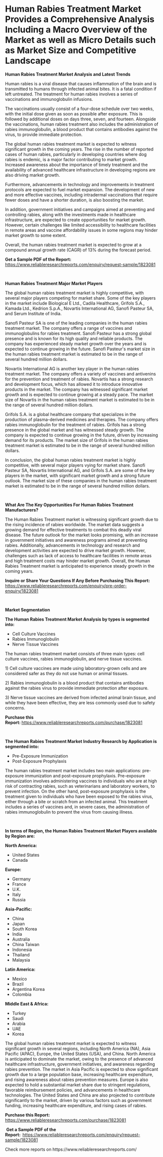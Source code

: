 <p><h1>Human Rabies Treatment Market Provides a Comprehensive Analysis Including a Macro Overview of the Market as well as Micro Details such as Market Size and Competitive Landscape</h1></p><p><strong>Human Rabies Treatment Market Analysis and Latest Trends</strong></p>
<p><p>Human rabies is a viral disease that causes inflammation of the brain and is transmitted to humans through infected animal bites. It is a fatal condition if left untreated. The treatment for human rabies involves a series of vaccinations and immunoglobulin infusions.</p><p>The vaccinations usually consist of a four-dose schedule over two weeks, with the initial dose given as soon as possible after exposure. This is followed by additional doses on days three, seven, and fourteen. Alongside the vaccinations, human rabies treatment also includes the administration of rabies immunoglobulin, a blood product that contains antibodies against the virus, to provide immediate protection.</p><p>The global human rabies treatment market is expected to witness significant growth in the coming years. The rise in the number of reported cases of human rabies, particularly in developing countries where dog rabies is endemic, is a major factor contributing to market growth. Increased awareness about the importance of timely treatment and the availability of advanced healthcare infrastructure in developing regions are also driving market growth.</p><p>Furthermore, advancements in technology and improvements in treatment protocols are expected to fuel market expansion. The development of new and more effective vaccines, including intradermal vaccinations that require fewer doses and have a shorter duration, is also boosting the market.</p><p>In addition, government initiatives and campaigns aimed at preventing and controlling rabies, along with the investments made in healthcare infrastructure, are expected to create opportunities for market growth. However, certain challenges like limited accessibility to healthcare facilities in remote areas and vaccine affordability issues in some regions may hinder market growth to some extent.</p><p>Overall, the human rabies treatment market is expected to grow at a compound annual growth rate (CAGR) of 13% during the forecast period.</p></p>
<p><strong>Get a Sample PDF of the Report:&nbsp;</strong> <a href="https://www.reliableresearchreports.com/enquiry/request-sample/1823081">https://www.reliableresearchreports.com/enquiry/request-sample/1823081</a></p>
<p>&nbsp;</p>
<p><strong>Human Rabies Treatment Major Market Players</strong></p>
<p><p>The global human rabies treatment market is highly competitive, with several major players competing for market share. Some of the key players in the market include Biological E Ltd., Cadila Healthcare, Grifols S.A., Kamada Ltd., Kedrion S.p.A., Novartis International AG, Sanofi Pasteur SA, and Serum Institute of India.</p><p>Sanofi Pasteur SA is one of the leading companies in the human rabies treatment market. The company offers a range of vaccines and immunoglobulins for rabies treatment. Sanofi Pasteur has a strong global presence and is known for its high quality and reliable products. The company has experienced steady market growth over the years and is expected to continue growing in the future. Sanofi Pasteur's market size in the human rabies treatment market is estimated to be in the range of several hundred million dollars.</p><p>Novartis International AG is another key player in the human rabies treatment market. The company offers a variety of vaccines and antivenins for the prevention and treatment of rabies. Novartis has a strong research and development focus, which has allowed it to introduce innovative products in the market. The company has witnessed significant market growth and is expected to continue growing at a steady pace. The market size of Novartis in the human rabies treatment market is estimated to be in the range of several hundred million dollars.</p><p>Grifols S.A. is a global healthcare company that specializes in the production of plasma-derived medicines and therapies. The company offers rabies immunoglobulin for the treatment of rabies. Grifols has a strong presence in the global market and has witnessed steady growth. The company is expected to continue growing in the future, driven by increasing demand for its products. The market size of Grifols in the human rabies treatment market is estimated to be in the range of several hundred million dollars.</p><p>In conclusion, the global human rabies treatment market is highly competitive, with several major players vying for market share. Sanofi Pasteur SA, Novartis International AG, and Grifols S.A. are some of the key players in the market, with significant market growth and a strong future outlook. The market size of these companies in the human rabies treatment market is estimated to be in the range of several hundred million dollars.</p></p>
<p>&nbsp;</p>
<p><strong>What Are The Key Opportunities For Human Rabies Treatment Manufacturers?</strong></p>
<p><p>The Human Rabies Treatment market is witnessing significant growth due to the rising incidence of rabies worldwide. The market data suggests a growing demand for effective treatments to combat this deadly viral disease. The future outlook for the market looks promising, with an increase in government initiatives and awareness programs aimed at preventing rabies. Additionally, advancements in technology and research and development activities are expected to drive market growth. However, challenges such as lack of access to healthcare facilities in remote areas and high treatment costs may hinder market growth. Overall, the Human Rabies Treatment market is anticipated to experience steady growth in the coming years.</p></p>
<p><strong>Inquire or Share Your Questions If Any Before Purchasing This Report:</strong> <a href="https://www.reliableresearchreports.com/enquiry/pre-order-enquiry/1823081">https://www.reliableresearchreports.com/enquiry/pre-order-enquiry/1823081</a></p>
<p>&nbsp;</p>
<p><strong>Market Segmentation</strong></p>
<p><strong>The Human Rabies Treatment Market Analysis by types is segmented into:</strong></p>
<p><ul><li>Cell Culture Vaccines</li><li>Rabies Immunoglobulin</li><li>Nerve Tissue Vaccines</li></ul></p>
<p><p>The human rabies treatment market consists of three main types: cell culture vaccines, rabies immunoglobulin, and nerve tissue vaccines. </p><p>1) Cell culture vaccines are made using laboratory-grown cells and are considered safer as they do not use human or animal tissues. </p><p>2) Rabies immunoglobulin is a blood product that contains antibodies against the rabies virus to provide immediate protection after exposure. </p><p>3) Nerve tissue vaccines are derived from infected animal brain tissue, and while they have been effective, they are less commonly used due to safety concerns.</p></p>
<p><strong>Purchase this Report:&nbsp;</strong><a href="https://www.reliableresearchreports.com/purchase/1823081">https://www.reliableresearchreports.com/purchase/1823081</a></p>
<p>&nbsp;</p>
<p><strong>The Human Rabies Treatment Market Industry Research by Application is segmented into:</strong></p>
<p><ul><li>Pre-Exposure Immunization</li><li>Post-Exposure Prophylaxis</li></ul></p>
<p><p>The human rabies treatment market includes two main applications: pre-exposure immunization and post-exposure prophylaxis. Pre-exposure immunization involves administering vaccines to individuals who are at high risk of contracting rabies, such as veterinarians and laboratory workers, to prevent infection. On the other hand, post-exposure prophylaxis is the treatment given to individuals who have been exposed to the rabies virus, either through a bite or scratch from an infected animal. This treatment includes a series of vaccines and, in severe cases, the administration of rabies immunoglobulin to prevent the virus from causing illness.</p></p>
<p>&nbsp;</p>
<p><strong>In terms of Region, the Human Rabies Treatment Market Players available by Region are:</strong></p>
<p>
    <p> <strong> North America: </strong>
        <ul>
            <li>United States</li>
            <li>Canada</li>
        </ul>
        </p> 
    <p> <strong> Europe: </strong>
        <ul>
            <li>Germany</li>
            <li>France</li>
            <li>U.K.</li>
            <li>Italy</li>
            <li>Russia</li>
        </ul>
        </p> 
    <p> <strong> Asia-Pacific: </strong>
        <ul>
            <li>China</li>
            <li>Japan</li>
            <li>South Korea</li>
            <li>India</li>
            <li>Australia</li>
            <li>China Taiwan</li>
            <li>Indonesia</li>
            <li>Thailand</li>
            <li>Malaysia</li>
        </ul>
        </p> 
    <p> <strong> Latin America: </strong>
        <ul>
            <li>Mexico</li>
            <li>Brazil</li>
            <li>Argentina Korea</li>
            <li>Colombia</li>
        </ul>
        </p> 
    <p> <strong> Middle East & Africa: </strong>
        <ul>
            <li>Turkey</li>
            <li>Saudi</li>
            <li>Arabia</li>
            <li>UAE</li>
            <li>Korea</li>
        </ul>
    </p>
    </p>
<p><p>The global human rabies treatment market is expected to witness significant growth in several regions, including North America (NA), Asia Pacific (APAC), Europe, the United States (USA), and China. North America is anticipated to dominate the market, owing to the presence of advanced healthcare infrastructure, government initiatives, and awareness regarding rabies prevention. The market in Asia Pacific is expected to show significant growth due to a large population base, increasing healthcare expenditure, and rising awareness about rabies prevention measures. Europe is also expected to hold a substantial market share due to stringent regulations, favorable reimbursement policies, and advancements in healthcare technologies. The United States and China are also projected to contribute significantly to the market, driven by various factors such as government funding, increasing healthcare expenditure, and rising cases of rabies.</p></p>
<p><strong>Purchase this Report: </strong><a href="https://www.reliableresearchreports.com/purchase/1823081">https://www.reliableresearchreports.com/purchase/1823081</a></p>
<p>&nbsp;<strong>Get a Sample PDF of the Report:&nbsp;&nbsp;</strong><a href="https://www.reliableresearchreports.com/enquiry/request-sample/1823081">https://www.reliableresearchreports.com/enquiry/request-sample/1823081</a></p>
<p><strong></strong></p>
<p>Check more reports on https://www.reliableresearchreports.com/</p>